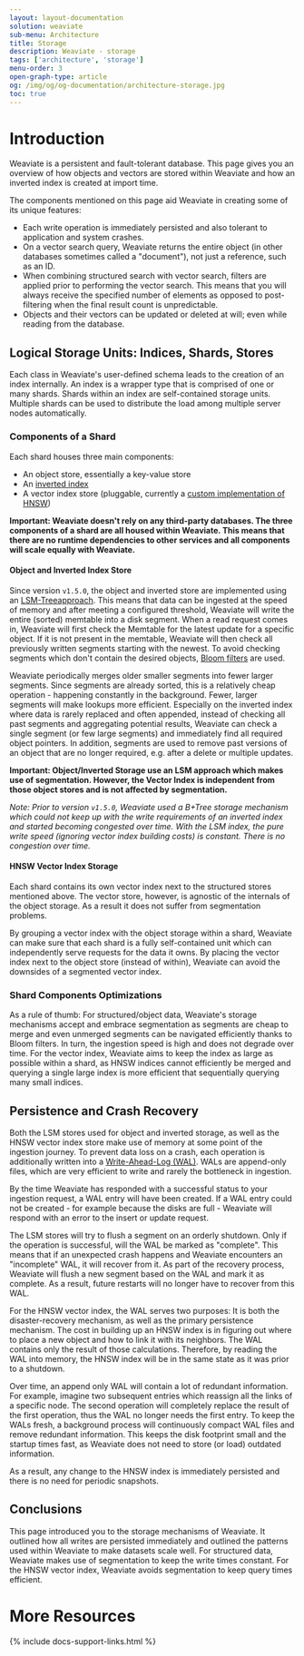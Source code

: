 ```yaml
---
layout: layout-documentation
solution: weaviate
sub-menu: Architecture
title: Storage
description: Weaviate - storage
tags: ['architecture', 'storage']
menu-order: 3
open-graph-type: article
og: /img/og/og-documentation/architecture-storage.jpg
toc: true
---
```


# Introduction

Weaviate is a persistent and fault-tolerant database. This page gives you an
overview of how objects and vectors are stored within Weaviate and how an
inverted index is created at import time.

The components mentioned on this page aid Weaviate in creating some of its
unique features:

* Each write operation is immediately persisted and also tolerant to
  application and system crashes.
* On a vector search query, Weaviate returns the entire object (in other
  databases sometimes called a "document"), not just a reference, such as an ID.
* When combining structured search with vector search, filters are applied
  prior to performing the vector search. This means that you will always
  receive the specified number of elements as opposed to post-filtering when
  the final result count is unpredictable.
* Objects and their vectors can be updated or deleted at will; even while
  reading from the database.

## Logical Storage Units: Indices, Shards, Stores

Each class in Weaviate's user-defined schema leads to the creation of an index
internally. An index is a wrapper type that is comprised of one or many shards.
Shards within an index are self-contained storage units. Multiple shards can be
used to distribute the load among multiple server nodes automatically.

### Components of a Shard

Each shard houses three main components:

* An object store, essentially a key-value store
* An [inverted index](https://en.wikipedia.org/wiki/Inverted_index)
* A vector index store (pluggable, currently a [custom implementation of HNSW](/developers/weaviate/current/vector-index-plugins/hnsw.html))

**Important: Weaviate doesn't rely on any third-party databases. The three
components of a shard are all housed within Weaviate. This means that there are
no runtime dependencies to other services and all components will scale equally
with Weaviate.**

#### Object and Inverted Index Store

Since version `v1.5.0`, the object and inverted store are implemented using an 
[LSM-Treeapproach](https://en.wikipedia.org/wiki/Log-structured_merge-tree).
This means that data can be ingested at the speed of memory
and after meeting a configured threshold, Weaviate will write the entire
(sorted) memtable into a disk segment. When a read request comes in, Weaviate
will first check the Memtable for the latest update for a specific object. If
it is not present in the memtable, Weaviate will then check all previously
written segments starting with the newest. To avoid checking segments which
don't contain the desired objects, [Bloom
filters](https://en.wikipedia.org/wiki/Bloom_filter) are used.

Weaviate periodically merges older smaller segments into fewer larger segments.
Since segments are already sorted, this is a relatively cheap operation - happening
constantly in the background. Fewer, larger segments will make lookups more
efficient. Especially on the inverted index where data is rarely replaced and
often appended, instead of checking all past segments and aggregating potential
results, Weaviate can check a single segment (or few large segments) and
immediately find all required object pointers. In addition, segments are used
to remove past versions of an object that are no longer required, e.g. after a
delete or multiple updates.

**Important: Object/Inverted Storage use an LSM approach which makes use of
segmentation. However, the Vector Index is independent from those object
stores and is not affected by segmentation.**

*Note: Prior to version `v1.5.0`, Weaviate used a B+Tree storage mechanism
which could not keep up with the write requirements of an inverted index and
started becoming congested over time. With the LSM index, the pure write speed (ignoring
vector index building costs) is constant. There is no congestion over time.*

#### HNSW Vector Index Storage

Each shard contains its own vector index next to the structured stores
mentioned above. The vector store, however, is agnostic of the internals of the
object storage. As a result it does not suffer from segmentation problems. 

By grouping a vector index with the object storage within a shard, Weaviate can
make sure that each shard is a fully self-contained unit which can independently
serve requests for the data it owns. By placing the vector index next to
the object store (instead of within), Weaviate can avoid the downsides of a
segmented vector index.

### Shard Components Optimizations

As a rule of thumb: For structured/object data, Weaviate's storage mechanisms
accept and embrace segmentation as segments are cheap to merge and even
unmerged segments can be navigated efficiently thanks to Bloom filters. In turn,
the ingestion speed is high and does not degrade over time. For the vector
index, Weaviate aims to keep the index as large as possible within a shard, as
HNSW indices cannot efficiently be merged and querying a single large index is
more efficient that sequentially querying many small indices.

## Persistence and Crash Recovery

Both the LSM stores used for object and inverted storage, as well as the HNSW
vector index store make use of memory at some point of the ingestion journey.
To prevent data loss on a crash, each operation is additionally written into a
[Write-Ahead-Log
(WAL)](https://martinfowler.com/articles/patterns-of-distributed-systems/wal.html).
WALs are append-only files, which are very efficient to write and rarely the
bottleneck in ingestion.

By the time Weaviate has responded with a successful status to your ingestion
request, a WAL entry will have been created. If a WAL entry could not be
created - for example because the disks are full - Weaviate will respond with
an error to the insert or update request.

The LSM stores will try to flush a segment on an orderly shutdown. Only if the
operation is successful, will the WAL be marked as "complete". This means that
if an unexpected crash happens and Weaviate encounters an "incomplete" WAL,
it will recover from it. As part of the recovery process, Weaviate will flush a
new segment based on the WAL and mark it as complete. As a result, future
restarts will no longer have to recover from this WAL.

For the HNSW vector index, the WAL serves two purposes: It is both the
disaster-recovery mechanism, as well as the primary persistence mechanism. The
cost in building up an HNSW index is in figuring out where to place a new
object and how to link it with its neighbors. The WAL contains only the result
of those calculations. Therefore, by reading the WAL into memory, the HNSW index
will be in the same state as it was prior to a shutdown. 

Over time, an append only WAL will contain a lot of redundant information. For
example, imagine two subsequent entries which reassign all the links of a
specific node. The second operation will completely replace the result of the
first operation, thus the WAL no longer needs the first entry. To keep the WALs
fresh, a background process will continuously compact WAL files and remove
redundant information. This keeps the disk footprint small and the startup
times fast, as Weaviate does not need to store (or load) outdated information.

As a result, any change to the HNSW index is immediately persisted and there is
no need for periodic snapshots.

## Conclusions

This page introduced you to the storage mechanisms of Weaviate. It outlined how
all writes are persisted immediately and outlined the patterns used within
Weaviate to make datasets scale well. For structured data, Weaviate makes use of
segmentation to keep the write times constant. For the HNSW vector index,
Weaviate avoids segmentation to keep query times efficient. 

# More Resources

{% include docs-support-links.html %}
